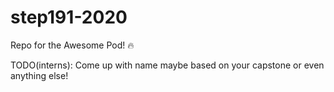 # step191-2020

Repo for the Awesome Pod! 🔥

TODO(interns): Come up with name maybe based on your capstone or even anything else!
